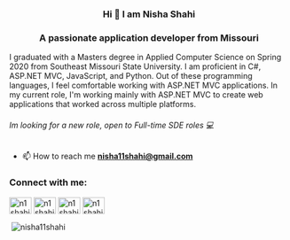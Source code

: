 <h3 align="center">Hi 👋 I am Nisha Shahi </h3>
<h3 align="center"> A passionate application developer from Missouri </h3>

I graduated with a Masters degree in Applied Computer Science on Spring 2020 from Southeast Missouri State University. I am proficient in C#, ASP.NET MVC, JavaScript, and Python. Out of these programming languages, I feel comfortable working with ASP.NET MVC applications. In my current role, I'm working mainly with ASP.NET MVC to create web applications that worked across multiple platforms. 


###### _Im looking for a new role, open to Full-time SDE roles_ :computer:

- 📫 How to reach me **nisha11shahi@gmail.com**

<h3 align="left">Connect with me:</h3>
<p align="left">
<a href="https://twitter.com/n1shahi" target="blank"><img align="center" src="https://cdn.jsdelivr.net/npm/simple-icons@3.0.1/icons/twitter.svg" alt="n1shahi" height="30" width="40" /></a>
<a href="https://linkedin.com/in/n1shahi" target="blank"><img align="center" src="https://cdn.jsdelivr.net/npm/simple-icons@3.0.1/icons/linkedin.svg" alt="n1shahi" height="30" width="40" /></a>
<a href="https://fb.com/n1shahi" target="blank"><img align="center" src="https://cdn.jsdelivr.net/npm/simple-icons@3.0.1/icons/facebook.svg" alt="n1shahi" height="30" width="40" /></a>
<a href="https://instagram.com/n1shahi" target="blank"><img align="center" src="https://cdn.jsdelivr.net/npm/simple-icons@3.0.1/icons/instagram.svg" alt="n1shahi" height="30" width="40" /></a>
</p>
<p>&nbsp;<img align="center" src="https://github-readme-stats.vercel.app/api?username=nisha11shahi&show_icons=true&locale=en" alt="nisha11shahi" /></p>




